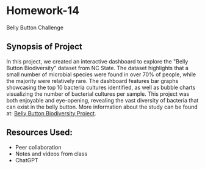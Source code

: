 # Homework-14
Belly Button Challenge

## Synopsis of Project
In this project, we created an interactive dashboard to explore the "Belly Button Biodiversity" dataset from NC State. The dataset highlights that a small number of microbial species were found in over 70% of people, while the majority were relatively rare. The dashboard features bar graphs showcasing the top 10 bacteria cultures identified, as well as bubble charts visualizing the number of bacterial cultures per sample. This project was both enjoyable and eye-opening, revealing the vast diversity of bacteria that can exist in the belly button. More information about the study can be found at: [Belly Button Biodiversity Project](https://robdunnlab.com/projects/belly-button-biodiversity/).

## Resources Used:
 - Peer collaboration
 - Notes and videos from class
 - ChatGPT
